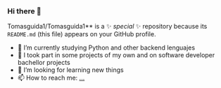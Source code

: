 ### Hi there 👋

Tomasguida1/Tomasguida1** is a ✨ _special_ ✨ repository because its `README.md` (this file) appears on your GitHub profile.

- 🔭 I’m currently studying Python and other backend lenguajes
- 👯 I took part in some projects of my own and on software developer bachellor projects
- 🤔 I’m looking for learning new things
- 📫 How to reach me: [...](https://www.linkedin.com/in/tomás-guida/)
